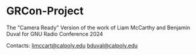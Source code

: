 # GRCon-Project
The "Camera Ready" Version of the work of Liam McCarthy and Benjamin Duval for GNU Radio Conference 2024


Contacts:
limccart@calpoly.edu
bduval@calpoly.edu
